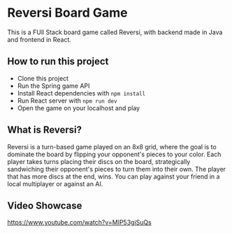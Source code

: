 # Reversi Board Game
This is a FUll Stack board game called Reversi, with backend made in Java and frontend in React.

## How to run this project
- Clone this project
- Run the Spring game API
- Install React dependencies with `npm install`
- Run React server with `npm run dev`
- Open the game on your localhost and play

## What is Reversi?
Reversi is a turn-based game played on an 8x8 grid, where the goal is to dominate the board by flipping your opponent's pieces to your color.
Each player takes turns placing their discs on the board, strategically sandwiching their opponent's pieces to turn them into their own.
The player that has more discs at the end, wins.
You can play against your friend in a local multiplayer or against an AI.

## Video Showcase
https://www.youtube.com/watch?v=MIP53giSuQs
